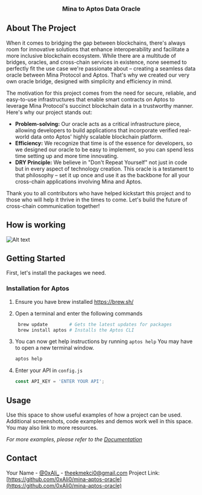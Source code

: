 <br />
<div align="center">
  <h3 align="center">Mina to Aptos Data Oracle</h3>
</div>


<!-- ABOUT THE PROJECT -->
## About The Project

When it comes to bridging the gap between blockchains, there's always room for innovative solutions that enhance interoperability and facilitate a more inclusive blockchain ecosystem. While there are a multitude of bridges, oracles, and cross-chain services in existence, none seemed to perfectly fit the use case we're passionate about – creating a seamless data oracle between Mina Protocol and Aptos. That's why we created our very own oracle bridge, designed with simplicity and efficiency in mind.

The motivation for this project comes from the need for secure, reliable, and easy-to-use infrastructures that enable smart contracts on Aptos to leverage Mina Protocol's succinct blockchain data in a trustworthy manner. Here's why our project stands out:

* **Problem-solving:** Our oracle acts as a critical infrastructure piece, allowing developers to build applications that incorporate verified real-world data onto Aptos' highly scalable blockchain platform.
* **Efficiency:** We recognize that time is of the essence for developers, so we designed our oracle to be easy to implement, so you can spend less time setting up and more time innovating.
* **DRY Principle:** We believe in "Don't Repeat Yourself" not just in code but in every aspect of technology creation. This oracle is a testament to that philosophy – set it up once and use it as the backbone for all your cross-chain applications involving Mina and Aptos.

Thank you to all contributors who have helped kickstart this project and to those who will help it thrive in the times to come. Let's build the future of cross-chain communication together!

<!-- HOW IS WORKING -->
## How is working

<img
  src="https://imageupload.io/ib/2kgxpHg4zcUoY5U_1699540780.png"
  alt="Alt text"
  title="Optional title"
  style="display: inline-block; margin: 0 auto; max-width: 300px">

<!-- GETTING STARTED -->
## Getting Started

First, let's install the packages we need.

### Installation for Aptos

1. Ensure you have brew installed https://brew.sh/
2. Open a terminal and enter the following commands

   ```sh
    brew update        # Gets the latest updates for packages
    brew install aptos # Installs the Aptos CLI
   ```
3. You can now get help instructions by running ```aptos help``` You may have to open a new terminal window.
   ```sh
   aptos help
   ```
4. Enter your API in `config.js`
   ```js
   const API_KEY = 'ENTER YOUR API';
   ```


<!-- USAGE EXAMPLES -->
## Usage

Use this space to show useful examples of how a project can be used. Additional screenshots, code examples and demos work well in this space. You may also link to more resources.

_For more examples, please refer to the [Documentation](https://example.com)_


<!-- CONTACT -->
## Contact

Your Name - [@0xAli_](https://twitter.com/0xAli_) - theekmekci0@gmail.com
Project Link: [https://github.com/0xAli0/mina-aptos-oracle](https://github.com/0xAli0/mina-aptos-oracle)

